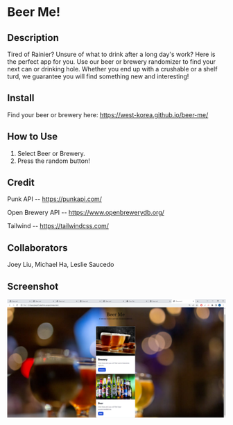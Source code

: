 # Beer Me!

## Description
Tired of Rainier?  Unsure of what to drink after a long day's work?  Here is the perfect app for you.  Use our beer or brewery randomizer to find your next can or drinking hole.  Whether you end up with a crushable or a shelf turd, we guarantee you will find something new and interesting!

## Install
Find your beer or brewery here:
https://west-korea.github.io/beer-me/

## How to Use
1.  Select Beer or Brewery.
2.  Press the random button!

## Credit
Punk API -- https://punkapi.com/

Open Brewery API -- https://www.openbrewerydb.org/

Tailwind -- https://tailwindcss.com/

## Collaborators
Joey Liu, Michael Ha, Leslie Saucedo

## Screenshot
<img src="./assets/images/Project1.png">
